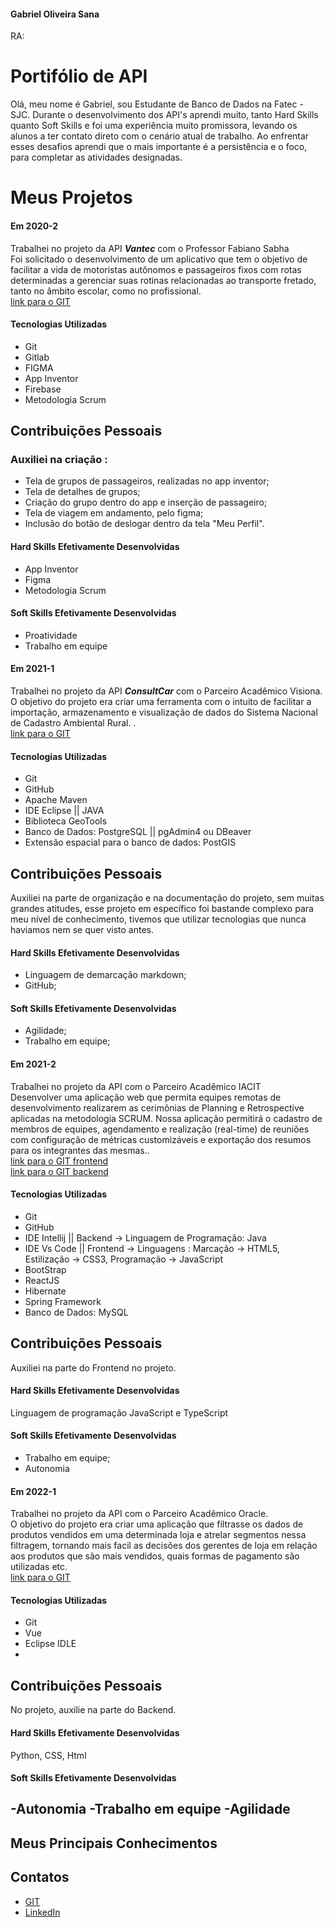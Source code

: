#### Gabriel Oliveira Sana
RA: 

# Portifólio de API


Olá, meu nome é Gabriel, sou Estudante de Banco de Dados na Fatec - SJC. Durante o desenvolvimento dos API's aprendi muito, tanto Hard Skills quanto Soft Skills e foi uma experiência muito promissora, levando os alunos a ter contato direto com o cenário atual de trabalho. Ao enfrentar esses desafios aprendi que o mais importante é a persistência e o foco, para completar as atividades designadas. 

# Meus Projetos

#### Em 2020-2
Trabalhei no projeto da API ***Vantec*** com o Professor Fabiano Sabha<br> Foi solicitado o desenvolvimento de um aplicativo que tem o objetivo de facilitar a vida de motoristas autônomos e passageiros fixos com rotas determinadas a gerenciar suas rotinas relacionadas ao transporte fretado, tanto no âmbito escolar, como no profissional. <br>
[link para o GIT](https://gitlab.com/vanzeiros-do-vale/vantec)

#### Tecnologias Utilizadas
- Git  
- Gitlab
- FIGMA
- App Inventor
- Firebase
- Metodologia Scrum

## Contribuições Pessoais
### Auxiliei na criação :
- Tela de grupos de passageiros, realizadas no app inventor; 
- Tela de detalhes de grupos;
- Criação do grupo dentro do app e inserção de passageiro; 
- Tela de viagem em andamento, pelo figma;
- Inclusão do botão de deslogar dentro da tela "Meu Perfil".
#### Hard Skills Efetivamente Desenvolvidas
- App Inventor
- Figma
- Metodologia Scrum

#### Soft Skills Efetivamente Desenvolvidas
- Proatividade<br> 
- Trabalho em equipe


#### Em 2021-1
Trabalhei no projeto da API ***ConsultCar*** com o Parceiro Acadêmico Visiona.<br>
O objetivo do projeto era criar uma ferramenta com o intuito de facilitar a importação, armazenamento e visualização de dados do Sistema Nacional de Cadastro Ambiental Rural.
.<br>
[link para o GIT](https://github.com/equipe-tetris/ConsultCAR)

#### Tecnologias Utilizadas
- Git
- GitHub
- Apache Maven
- IDE Eclipse || JAVA
- Biblioteca GeoTools
- Banco de Dados: PostgreSQL || pgAdmin4 ou DBeaver
- Extensão espacial para o banco de dados: PostGIS

## Contribuições Pessoais
Auxiliei na parte de organização e na documentação do projeto, sem muitas grandes atitudes, esse projeto em específico foi bastande complexo para meu nível de conhecimento, tivemos que utilizar tecnologias que nunca haviamos nem se quer visto antes.


#### Hard Skills Efetivamente Desenvolvidas
- Linguagem de demarcação markdown;
- GitHub;

#### Soft Skills Efetivamente Desenvolvidas
- Agilidade;
- Trabalho em equipe;

#### Em 2021-2 
Trabalhei no projeto da API com o Parceiro Acadêmico IACIT<br> Desenvolver uma aplicação web que permita equipes remotas de desenvolvimento realizarem as cerimônias de Planning e Retrospective aplicadas na metodologia SCRUM.
Nossa aplicação permitirá o cadastro de membros de equipes, agendamento e realização (real-time) de reuniões com configuração de métricas customizáveis e exportação dos resumos para os integrantes das mesmas.. <br>
[link para o GIT frontend](https://github.com/equipe-tetris/scrum-cloud-frontend ) <br>
[link para o GIT backend](https://github.com/equipe-tetris/scrum-cloud-backend )

#### Tecnologias Utilizadas
- Git
- GitHub
- IDE Intellij || Backend -> Linguagem de Programação: Java
- IDE Vs Code || Frontend -> Linguagens : Marcação -> HTML5, Estilização -> CSS3, Programação -> JavaScript
- BootStrap
- ReactJS
- Hibernate
- Spring Framework
- Banco de Dados: MySQL

## Contribuições Pessoais
Auxiliei na parte do Frontend no projeto.

#### Hard Skills Efetivamente Desenvolvidas
Linguagem de programação JavaScript e TypeScript

#### Soft Skills Efetivamente Desenvolvidas
- Trabalho em equipe;
- Autonomia

#### Em 2022-1
Trabalhei no projeto da API com o Parceiro Acadêmico Oracle.<br>  O objetivo do projeto era criar uma aplicação que filtrasse os dados de produtos vendidos em uma determinada loja e atrelar segmentos nessa filtragem, tornando mais facil as decisões dos gerentes de loja em relação aos produtos que são mais vendidos, quais formas de pagamento são utilizadas etc. <br>
[link para o GIT](https://github.com/EquipeFatec)

#### Tecnologias Utilizadas
- Git
- Vue
- Eclipse IDLE
- 
## Contribuições Pessoais
No projeto, auxilie na parte do Backend.

#### Hard Skills Efetivamente Desenvolvidas
Python, CSS, Html

#### Soft Skills Efetivamente Desenvolvidas
-Autonomia
-Trabalho em equipe
-Agilidade
-


## Meus Principais Conhecimentos

## Contatos
* [GIT](https://github.com/gabsana)
* [LinkedIn](https://www.linkedin.com)



